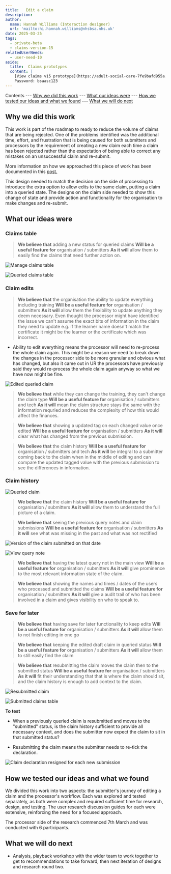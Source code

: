 ```yaml
---
title:   Edit a claim
description: 
author:
  name: Hannah Williams (Interaction designer)
  url: 'mailto:hi.hannah.williams@nhsbsa.nhs.uk'
date: 2025-03-25
tags:
  - private-beta
  - claims-version-15
relatedUserNeeds:
  - user-need-10
aside:
  title:  Claims prototypes
  content: |
    [View claims v15 prototype](https://adult-social-care-7fe9bafd955a.herokuapp.com/claims/prototypes/design/v15/) 
    Password: bsaasc123
---
```


Contents
--- [Why we did this work](#why-we-did-this-work)
--- [What our ideas were](#what-our-ideas-were)
--- [How we tested our ideas and what we found](#how-we-tested-our-ideas-and-what-we-found)
--- [What we will do next](#what-we-will-do-next)

## Why we did this work

This work is part of the roadmap to ready to reduce the volume of claims that are being rejected. One of the problems identified was the additional time, effort, and frustration that is being caused for both submitters and processors by the requirement of creating a new claim each time a claim has been rejected rather than the expectation of being able to correct any mistakes on an unsuccessful claim and re-submit. 

More information on how we approached this piece of work has been documented in this <a href="#">post.</a>

This design needed to match the decision on the side of processing to introduce the extra option to allow edits to the same claim, putting a claim into a queried state. The designs on the claim side needed to show this change of state and provide action and functionality for the organisation to make changes and re-submit.


## What our ideas were

### Claims table

>**We believe that** adding a new status for queried claims
>**Will be a useful feature for** organisation / submitters
>**As it will** allow them to easily find the claims that need further action on. 

![Manage claims table](manage-claims.png "Manage claims table")

![Queried claims table](queried-claims-table.png "Queried claims table")



### Claim edits

>**We believe that** the organisation the ability to update everything including training
>**Will be a useful feature for** organisation / submitters
>**As it will** allow them the flexibility to update anything they deem necessary. Even thought the processor might have identified the issue we can't assume the exact bits of information in the claim they need to update e.g. if the learner name doesn't match the certificate it might be the learner or the certificate which was incorrect. 

- Ability to edit everything means the processor will need to re-process the whole claim again. This might be a reason we need to break down the changes in the processor side to be more granular and obvious what has changed, but also it came out in UR the processors have previously said they would re-process the whole claim again anyway so what we have now might be fine. 

![Edited queried claim](edited-queried-claim.png "Edited queried claim")


>**We believe that** while they can change the training, they can't change the claim type
>**Will be a useful feature for** organisation / submitters and tech
>**As it will** mean the claim structure stays the same with the information requried and reduces the complexity of how this would affect the finances.

>**We believe that** showing a updated tag on each changed value once edited
>**Will be a useful feature for** organisation / submitters 
>**As it will** clear what has changed from the previous submission.

>**We believe that** the claim history
>**Will be a useful feature for** organisation / submitters and tech
>**As it will** be integral to a submitter coming back to the claim when in the middle of editing and can compare the updated tagged value with the previous submission to see the differences in information.


### Claim history 

![Queried claim](queried-claim.png "Queried claim")

>**We believe that** the claim history
>**Will be a useful feature for** organisation / submitters
>**As it will** allow them to understand the full picture of a claim.

>**We believe that** seeing the previous query notes and claim submissions
>**Will be a useful feature for** organisation / submitters
>**As it will** see what was missing in the past and what was not rectified

![Version of the claim submitted on that date](claim-submission-note.png "Version of the claim submitted on that date")

![View query note](view-query-note.png "View query note")

>**We believe that** having the latest query not in the main view
>**Will be a useful feature for** organisation / submitters
>**As it will** give prominence to the most relevant information state of the claim.

>**We believe that** showing the names and times / dates of the users who processed and submitted the claims
>**Will be a useful feature for** organisation / submitters 
>**As it will** give a audit trail of who has been involved in a claim and gives visibility on who to speak to.

### Save for later

>**We believe that** having save for later functionality to keep edits
>**Will be a useful feature for** organisation / submitters 
>**As it will** allow them to not finish editing in one go

>**We believe that** keeping the edited draft claim in queried status
>**Will be a useful feature for** organisation / submitters 
>**As it will** allow them to still easily find the claim 

>**We believe that** resubmitting the claim moves the claim then to the submitted status
>**Will be a useful feature for** organisation / submitters 
>**As it will** fit their understanding that that is where the claim should sit, and the claim history is enough to add context to the claim.

![Resubmitted claim](resubmitted-claim.png "Resubmitted claim")

![Submitted claims table](submitted-claims-table.png "Submitted claims table")

**To test**
- When a previously queried claim is resubmitted and moves to the "submitted" status, is the claim history sufficient to provide all necessary context, and does the submitter now expect the claim to sit in that submitted status?


- Resubmitting the claim means the submitter needs to re-tick the declaration.

![Claim declaration resigned for each new submission](declaration.png "Claim declaration resigned for each new submission")

## How we tested our ideas and what we found

We divided this work into two aspects: the submitter's journey of editing a claim and the processor's workflow. Each was explored and tested separately, as both were complex and required sufficient time for research, design, and testing. The user research discussion guides for each were extensive, reinforcing the need for a focused approach.

The processor side of the research commenced 7th March and was conducted with 6 participants. 


## What we will do next

- Analysis, playback workshop with the wider team to work together to get to recommendations to take forward, then next iteration of designs and research round two.






